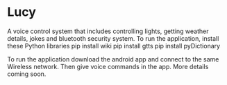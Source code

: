 # Lucy
A voice control system that includes controlling lights, getting weather details, jokes and bluetooth security system.
To run the application, install these Python libraries
pip install wiki
pip install gtts
pip install pyDictionary

To run the application download the android app and connect to the same Wireless network. Then give voice commands in the app.
More details coming soon.
